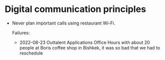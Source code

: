 # Digital communication principles

- Never plan important calls using restaurant Wi-Fi.<br>

  Failures:<br>
  * 2022-08-23 Outtalent Applications Office Hours with about 20 people at Boris coffee shop in Bishkek, it was so bad that we had to reschedule

